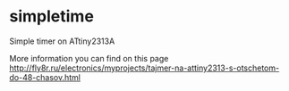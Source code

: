 # simpletime
Simple timer on ATtiny2313A

More information you can find on this page http://fly8r.ru/electronics/myprojects/tajmer-na-attiny2313-s-otschetom-do-48-chasov.html
